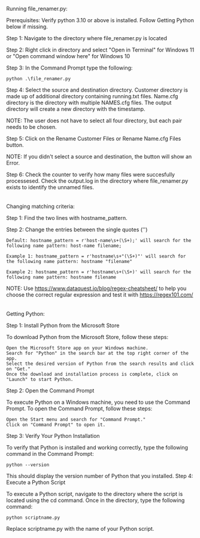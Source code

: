 Running file_renamer.py:

Prerequisites: Verify python 3.10 or above is installed. Follow Getting Python below if missing. 

Step 1: Navigate to the directory where file_renamer.py is located

Step 2: Right click in directory and select "Open in Terminal" for Windows 11 or "Open command window here" for Windows 10 

Step 3: In the Command Prompt type the following:

	python .\file_renamer.py
	  
Step 4: Select the source and destination directory. Customer directory is made up of additional directory containing running.txt files. Name.cfg directory is the directory with multiple NAMES.cfg files. The output directory will create a new directory with the timestamp. 

NOTE: The user does not have to select all four directory, but each pair needs to be chosen.

Step 5: Click on the Rename Customer Files or Rename Name.cfg Files button.

NOTE: If you didn't select a source and destination, the button will show an Error.

Step 6: Check the counter to verify how many files were succesfully processesed. Check the output.log in the directory where file_renamer.py exists to identify the unnamed files.
<br>
<br>
<br>
Changing matching criteria:

Step 1: Find the two lines with hostname_pattern.

Step 2: Change the entries between the single quotes ('') 
   
	Default: hostname_pattern = r'host-name\s+(\S+);' will search for the following name pattern: host-name filename; 
   
	Example 1: hostname_pattern = r'hostname\s+"(\S+)"' will search for the following name pattern: hostname "filename" 
	
	Example 2: hostname_pattern = r'hostname\s+(\S+)' will search for the following name pattern: hostname filename
	
	
NOTE: Use https://www.dataquest.io/blog/regex-cheatsheet/ to help you choose the correct regular expression and test it with https://regex101.com/
<br>
<br>
<br>
Getting Python:

Step 1: Install Python from the Microsoft Store

To download Python from the Microsoft Store, follow these steps:

    Open the Microsoft Store app on your Windows machine.
    Search for "Python" in the search bar at the top right corner of the app.
    Select the desired version of Python from the search results and click on "Get."
    Once the download and installation process is complete, click on "Launch" to start Python.

Step 2: Open the Command Prompt

To execute Python on a Windows machine, you need to use the Command Prompt. To open the Command Prompt, follow these steps:

    Open the Start menu and search for "Command Prompt."
    Click on "Command Prompt" to open it.

Step 3: Verify Your Python Installation

To verify that Python is installed and working correctly, type the following command in the Command Prompt:

    python --version 

This should display the version number of Python that you installed.
Step 4: Execute a Python Script

To execute a Python script, navigate to the directory where the script is located using the cd command. Once in the directory, type the following command:

    python scriptname.py

Replace scriptname.py with the name of your Python script.

